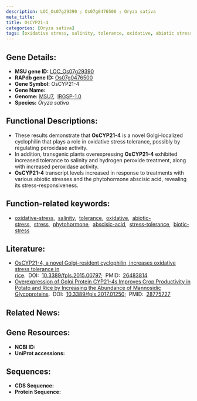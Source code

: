 ```yaml
---
description: LOC_Os07g29390 ; Os07g0476500 ; Oryza sativa
meta_title:
title: OsCYP21-4
categories: [Oryza sativa]
tags: [oxidative stress, salinity, tolerance, oxidative, abiotic stress, stress, phytohormone, abscisic acid, stress tolerance, biotic stress]
---
```


## Gene Details:
- **MSU gene ID:** [LOC_Os07g29390](http://rice.uga.edu/cgi-bin/ORF_infopage.cgi?orf=LOC_Os07g29390)  
- **RAPdb gene ID:** [Os07g0476500](https://rapdb.dna.affrc.go.jp/locus/?name=Os07g0476500)  
- **Gene Symbol:** OsCYP21-4
- **Gene Name:**
- **Genome:**  [MSU7](http://rice.uga.edu/),&nbsp;&nbsp;[IRGSP-1.0](https://rapdb.dna.affrc.go.jp/download/irgsp1.html)
- **Species:** *Oryza sativa*

## Functional Descriptions:
   - These results demonstrate that **OsCYP21-4** is a novel Golgi-localized cyclophilin that plays a role in oxidative stress tolerance, possibly by regulating peroxidase activity.
   - In addition, transgenic plants overexpressing **OsCYP21-4** exhibited increased tolerance to salinity and hydrogen peroxide treatment, along with increased peroxidase activity.
   - **OsCYP21-4** transcript levels increased in response to treatments with various abiotic stresses and the phytohormone abscisic acid, revealing its stress-responsiveness.

## Function-related keywords:
   - [oxidative-stress](/tags/oxidative-stress/),&nbsp;&nbsp;[salinity](/tags/salinity/),&nbsp;&nbsp;[tolerance](/tags/tolerance/),&nbsp;&nbsp;[oxidative](/tags/oxidative/),&nbsp;&nbsp;[abiotic-stress](/tags/abiotic-stress/),&nbsp;&nbsp;[stress](/tags/stress/),&nbsp;&nbsp;[phytohormone](/tags/phytohormone/),&nbsp;&nbsp;[abscisic-acid](/tags/abscisic-acid/),&nbsp;&nbsp;[stress-tolerance](/tags/stress-tolerance/),&nbsp;&nbsp;[biotic-stress](/tags/biotic-stress/)

## Literature:
   - [OsCYP21-4, a novel Golgi-resident cyclophilin, increases oxidative stress tolerance in rice](https://www.doi.org/10.3389/fpls.2015.00797).&nbsp;&nbsp;DOI:&nbsp;&nbsp;[10.3389/fpls.2015.00797](https://www.doi.org/10.3389/fpls.2015.00797);&nbsp;&nbsp;PMID:&nbsp;&nbsp;[26483814](https://pubmed.ncbi.nlm.nih.gov/26483814/)
   - [Overexpression of Golgi Protein CYP21-4s Improves Crop Productivity in Potato and Rice by Increasing the Abundance of Mannosidic Glycoproteins](https://www.doi.org/10.3389/fpls.2017.01250).&nbsp;&nbsp;DOI:&nbsp;&nbsp;[10.3389/fpls.2017.01250](https://www.doi.org/10.3389/fpls.2017.01250);&nbsp;&nbsp;PMID:&nbsp;&nbsp;[28775727](https://pubmed.ncbi.nlm.nih.gov/28775727/)

## Related News:

## Gene Resources:
- **NCBI ID:**  []()
- **UniProt accessions:** [](https://www.uniprot.org/uniprotkb//entry)

## Sequences:
- **CDS Sequence:**
- **Protein Sequence:**
